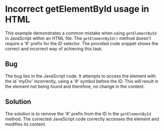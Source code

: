 # Incorrect getElementById usage in HTML
This example demonstrates a common mistake when using `getElementById` in JavaScript within an HTML file. The `getElementById()` method doesn't require a '#' prefix for the ID selector.  The provided code snippet shows the correct and incorrect way of achieving this task.

## Bug
The bug lies in the JavaScript code.  It attempts to access the element with the id 'myDiv' incorrectly, using a '#' symbol before the ID. This will result in the element not being found and therefore, no change in the content.

## Solution
The solution is to remove the '#' prefix from the ID in the `getElementById` method. The corrected JavaScript code correctly accesses the element and modifies its content.